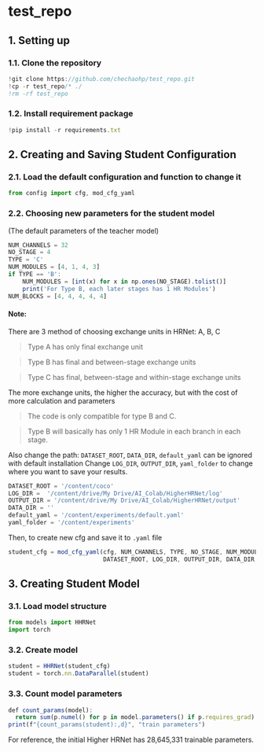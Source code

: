 # test_repo



## **1. Setting up**
### 1.1. Clone the repository
```javascript
!git clone https://github.com/chechaohp/test_repo.git
!cp -r test_repo/* ./
!rm -rf test_repo
```
### 1.2. Install requirement package
```javascript
!pip install -r requirements.txt
```


## **2. Creating and Saving Student Configuration**
### 2.1. Load the default configuration and function to change it
```javascript
from config import cfg, mod_cfg_yaml
```
    
### 2.2. Choosing new parameters for the student model
(The default parameters of the teacher model)
```javascript
NUM_CHANNELS = 32
NO_STAGE = 4
TYPE = 'C'
NUM_MODULES = [4, 1, 4, 3]
if TYPE == 'B':
    NUM_MODULES = [int(x) for x in np.ones(NO_STAGE).tolist()]
    print('For Type B, each later stages has 1 HR Modules')
NUM_BLOCKS = [4, 4, 4, 4, 4]
```
#### Note:
There are 3 method of choosing exchange units in HRNet: A, B, C
> Type A has only final exchange unit

> Type B has final and between-stage exchange units

> Type C has final, between-stage and within-stage exchange units

The more exchange units, the higher the accuracy, but with the cost of more calculation and parameters
> The code is only compatible for type B and C.

> Type B will basically has only 1 HR Module in each branch in each stage.

Also change the path:
`DATASET_ROOT`, `DATA_DIR`, `default_yaml` can be ignored with default installation
Change `LOG_DIR`, `OUTPUT_DIR`, `yaml_folder` to change where you want to save your results.
```javascript
DATASET_ROOT = '/content/coco'
LOG_DIR =  '/content/drive/My Drive/AI_Colab/HigherHRNet/log'
OUTPUT_DIR = '/content/drive/My Drive/AI_Colab/HigherHRNet/output'
DATA_DIR = ''
default_yaml = '/content/experiments/default.yaml'
yaml_folder = '/content/experiments'
```

Then, to create new cfg and save it to `.yaml` file
```javascript
student_cfg = mod_cfg_yaml(cfg, NUM_CHANNELS, TYPE, NO_STAGE, NUM_MODULES, NUM_BLOCKS,
                           DATASET_ROOT, LOG_DIR, OUTPUT_DIR, DATA_DIR, default_yaml, yaml_folder)
```
    
## **3. Creating Student Model**
### 3.1. Load model structure
```javascript
from models import HHRNet
import torch
```
### 3.2. Create model
```javascript
student = HHRNet(student_cfg)
student = torch.nn.DataParallel(student)
```
### 3.3. Count model parameters
```javascript
def count_params(model):
  return sum(p.numel() for p in model.parameters() if p.requires_grad)
print(f"{count_params(student):,d}", "train parameters")
```
For reference, the initial Higher HRNet has 28,645,331 trainable parameters.
